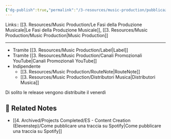 ```yaml
---
{"dg-publish":true,"permalink":"/3-resources/music-production/pubblicazione-musica/","tags":["note"]}
---
```


Links:: [[3. Resources/Music Production/Le Fasi della Produzione Musicale\|Le Fasi della Produzione Musicale]], [[3. Resources/Music Production/Music Production\|Music Production]]

---
- Tramite [[3. Resources/Music Production/Label\|Label]]
- Tramite [[3. Resources/Music Production/Canali Promozionali YouTube\|Canali Promozionali YouTube]]
- Indipendente
	- [[3. Resources/Music Production/RouteNote\|RouteNote]]
	- [[3. Resources/Music Production/Distributori Musica\|Distributori Musica]]

Di solito le release vengono distribuite il venerdì



## 🔗 Related Notes

- [[4. Archived/Projects Completed/ES - Content Creation (Elevenstep)/Come pubblicare una traccia su Spotify\|Come pubblicare una traccia su Spotify]]

